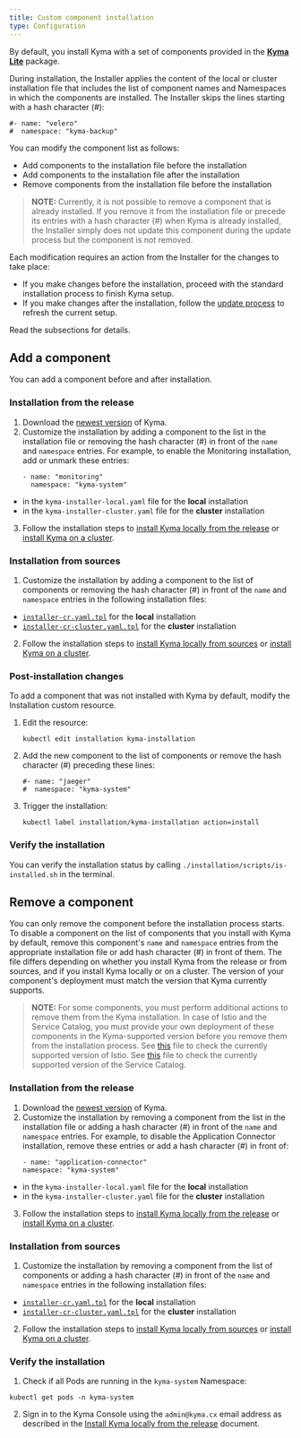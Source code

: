 ```yaml
---
title: Custom component installation
type: Configuration
---
```


By default, you install Kyma with a set of components provided in the [**Kyma Lite**](#installation-overview) package.

During installation, the Installer applies the content of the local or cluster installation file that includes the list of component names and Namespaces in which the components are installed. The Installer skips the lines starting with a hash character (#):

```
#- name: "velero"
#  namespace: "kyma-backup"
```

You can modify the component list as follows:

- Add components to the installation file before the installation
- Add components to the installation file after the installation
- Remove components from the installation file before the installation

>**NOTE:** Currently, it is not possible to remove a component that is already installed. If you remove it from the installation file or precede its entries with a hash character (#) when Kyma is already installed, the Installer simply does not update this component during the update process but the component is not removed.

Each modification requires an action from the Installer for the changes to take place:
- If you make changes before the installation, proceed with the standard installation process to finish Kyma setup.
- If you make changes after the installation, follow the [update process](#installation-update-kyma) to refresh the current setup.

Read the subsections for details.

## Add a component

You can add a component before and after installation.

### Installation from the release

1. Download the [newest version](https://github.com/kyma-project/kyma/releases) of Kyma.
2. Customize the installation by adding a component to the list in the installation file or removing the hash character (#) in front of the `name` and `namespace` entries. For example, to enable the Monitoring installation, add or unmark these entries:
    ```
    - name: "monitoring"
      namespace: "kyma-system"
    ```
  * in the `kyma-installer-local.yaml` file for the **local** installation
  * in the `kyma-installer-cluster.yaml` file for the **cluster** installation

3. Follow the installation steps to [install Kyma locally from the release](#installation-install-kyma-locally) or [install Kyma on a cluster](#installation-install-kyma-on-a-cluster).

### Installation from sources

1. Customize the installation by adding a component to the list of components or removing the hash character (#) in front of the `name` and `namespace` entries in the following installation files:
  * [`installer-cr.yaml.tpl`](https://github.com/kyma-project/kyma/blob/master/installation/resources/installer-cr.yaml.tpl) for the **local** installation
  *  [`installer-cr-cluster.yaml.tpl`](https://github.com/kyma-project/kyma/blob/master/installation/resources/installer-cr-cluster.yaml.tpl) for the **cluster** installation

2. Follow the installation steps to [install Kyma locally from sources](#installation-install-kyma-locally) or [install Kyma on a cluster](#installation-install-kyma-on-a-cluster).

### Post-installation changes

To add a component that was not installed with Kyma by default, modify the Installation custom resource.

1. Edit the resource:
    ```
    kubectl edit installation kyma-installation
    ```
2. Add the new component to the list of components or remove the hash character (#) preceding these lines:
    ```
    #- name: "jaeger"
    #  namespace: "kyma-system"
    ```
3. Trigger the installation:

   ```
   kubectl label installation/kyma-installation action=install
   ```

### Verify the installation

You can verify the installation status by calling `./installation/scripts/is-installed.sh` in the terminal.

## Remove a component

You can only remove the component before the installation process starts. To disable a component on the list of components that you install with Kyma by default, remove this component's `name` and `namespace` entries from the appropriate installation file or add hash character (#) in front of them. The file differs depending on whether you install Kyma from the release or from sources, and if you install Kyma locally or on a cluster. The version of your component's deployment must match the version that Kyma currently supports.

>**NOTE:** For some components, you must perform additional actions to remove them from the Kyma installation. In case of Istio and the Service Catalog, you must provide your own deployment of these components in the Kyma-supported version before you remove them from the installation process. See [this](https://github.com/kyma-project/kyma/blob/master/resources/istio-kyma-patch/templates/job.yaml#L25) file to check the currently supported version of Istio. See [this](https://github.com/kyma-project/kyma/blob/master/resources/service-catalog/charts/catalog/values.yaml#L3) file to check the currently supported version of the Service Catalog.

### Installation from the release

1. Download the [newest version](https://github.com/kyma-project/kyma/releases) of Kyma.
2. Customize the installation by removing a component from the list in the installation file or adding a hash character (#) in front of the `name` and `namespace` entries. For example, to disable the Application Connector installation, remove these entries or add a hash character (#) in front of:
    ```
    - name: "application-connector"
    namespace: "kyma-system"
    ```
  * in the `kyma-installer-local.yaml` file for the **local** installation
  * in the `kyma-installer-cluster.yaml` file for the **cluster** installation

3. Follow the installation steps to [install Kyma locally from the release](#installation-install-kyma-locally) or [install Kyma on a cluster](#installation-install-kyma-on-a-cluster).

### Installation from sources

1. Customize the installation by removing a component from the list of components or adding a hash character (#) in front of the `name` and `namespace` entries in the following installation files:
  * [`installer-cr.yaml.tpl`](https://github.com/kyma-project/kyma/blob/master/installation/resources/installer-cr.yaml.tpl) for the **local** installation
  *  [`installer-cr-cluster.yaml.tpl`](https://github.com/kyma-project/kyma/blob/master/installation/resources/installer-cr-cluster.yaml.tpl) for the **cluster** installation

2. Follow the installation steps to [install Kyma locally from sources](#installation-install-kyma-locally) or [install Kyma on a cluster](#installation-install-kyma-on-a-cluster).

### Verify the installation

1. Check if all Pods are running in the `kyma-system` Namespace:
  ```
  kubectl get pods -n kyma-system
  ```
2. Sign in to the Kyma Console using the `admin@kyma.cx` email address as described in the [Install Kyma locally from the release](#installation-install-kyma-locally) document.
